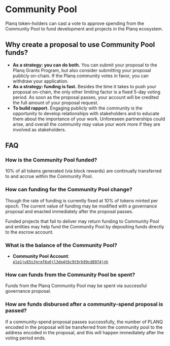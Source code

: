 <!--
order: 5
-->

# Community Pool

Planq token-holders can cast a vote to approve spending from the Community Pool to fund development and projects in the Planq ecosystem.

## Why create a proposal to use Community Pool funds?

- **As a strategy: you can do both.** You can submit your proposal to the Planq Grants Program, but also consider submitting your proposal publicly on-chain. If the Planq community votes in favor, you can withdraw your application.
- **As a strategy: funding is fast.** Besides the time it takes to push your proposal on-chain, the only other limiting factor is a fixed 5-day voting period. As soon as the proposal passes, your account will be credited the full amount of your proposal request.
- **To build rapport.** Engaging publicly with the community is the opportunity to develop relationships with stakeholders and to educate them about the importance of your work. Unforeseen partnerships could arise, and overall the community may value your work more if they are involved as stakeholders.

## FAQ

### How is the Community Pool funded?

10% of all tokens generated (via block rewards) are continually transferred to and accrue within the Community Pool.

### How can funding for the Community Pool change?

Though the rate of funding is currently fixed at 10% of tokens minted per epoch. The current value of funding may be modified with a governance proposal and enacted immediately after the proposal passes.

Funded projects that fail to deliver may return funding to Community Pool and entities may help fund the Community Pool by depositing funds directly to the escrow account.

### What is the balance of the Community Pool?

- **Community Pool Account**: [`plq1jv65s3grqf6v6jl3dp4t6c9t9rk99cd8974jnh`](https://explorer.planq.network/accounts/plq1jv65s3grqf6v6jl3dp4t6c9t9rk99cd8974jnh)

### How can funds from the Community Pool be spent?

Funds from the Planq Community Pool may be spent via successful governance proposal.

### How are funds disbursed after a community-spend proposal is passed?

If a community-spend proposal passes successfully, the number of PLANQ encoded in the proposal will be transferred from the community pool to the address encoded in the proposal, and this will happen immediately after the voting period ends.

